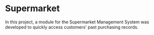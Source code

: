 # Supermarket
In this project, a module for the Supermarket Management System was developed to quickly access customers' past purchasing records.
